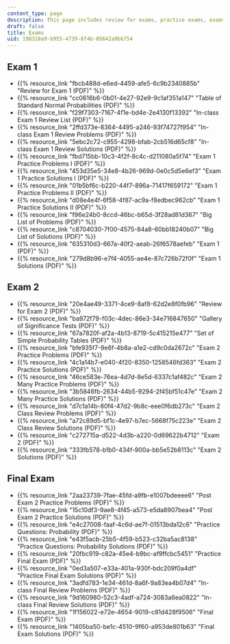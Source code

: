 ```yaml
---
content_type: page
description: This page includes review for exams, practice exams, exams, and solutions.
draft: false
title: Exams
uid: 198318a9-b955-4739-8f4b-05642a9bb754
---
```

## Exam 1

- {{% resource_link "fbcb488d-e6ed-4459-afe5-6c9b2340885b" "Review for Exam 1 (PDF)" %}}
- {{% resource_link "cc0616b6-0b01-4e27-92e9-9c1af351a147" "Table of Standard Normal Probabilities (PDF)" %}}
- {{% resource_link "f29f7303-7167-4f1e-bd4e-2e4130f13392" "In-class Exam 1 Review List (PDF)" %}}
- {{% resource_link "2ffd373e-8364-4495-a246-93f74727f954" "In-class Exam 1 Review Problems (PDF)" %}}
- {{% resource_link "5ebc2c72-c955-4298-bfab-2cb516d65cf8" "In-class Exam 1 Review Solutions (PDF)" %}}
- {{% resource_link "fbd715bb-10c3-4f2f-8c4c-d211080a5f74" "Exam 1 Practice Problems I (PDF)" %}}
- {{% resource_link "453d35e5-34e8-4b26-969d-0e0c5d5e6ef3" "Exam 1 Practice Solutions I (PDF)" %}}
- {{% resource_link "01b5bf6c-b220-44f7-896a-71417f659172" "Exam 1 Practice Problems II (PDF)" %}}
- {{% resource_link "d08e4e4f-6f58-4f87-ac9a-f8edbec962cb" "Exam 1 Practice Solutions II (PDF)" %}}
- {{% resource_link "f96e24b0-8ccd-46bc-b65d-3f28ad81d367" "Big List of Problems (PDF)" %}}
- {{% resource_link "c8704030-7f00-4575-84a8-60bb18240b07" "Big List of Solutions (PDF)" %}}
- {{% resource_link "635310d3-667a-40f2-aeab-26f6578aefeb" "Exam 1 (PDF)" %}}
- {{% resource_link "279d8b96-e7f4-4055-ae4e-87c726b72f0f" "Exam 1 Solutions (PDF)" %}}

## Exam 2

- {{% resource_link "20e4ae49-3371-4ce9-8af8-62d2e8f0fb96" "Review for Exam 2 (PDF)" %}}
- {{% resource_link "ba972f79-f03c-4dec-86e3-34e716847650" "Gallery of Significance Tests (PDF)" %}}
- {{% resource_link "67a7820f-af2a-4b13-8719-5c415215e477" "Set of Simple Probability Tables (PDF)" %}}
- {{% resource_link "bfe935f7-9e6f-4b8a-a1e2-cd9c0da2672c" "Exam 2 Practice Problems (PDF)" %}}
- {{% resource_link "4c1a14b7-e040-4f20-8350-1258546fd363" "Exam 2 Practice Solutions (PDF)" %}}
- {{% resource_link "46ce583e-76ea-4d7d-8e5d-6337c1af482c" "Exam 2 Many Practice Problems (PDF)" %}}
- {{% resource_link "3b5846fb-2634-44b5-9294-2f45bf51c47e" "Exam 2 Many Practice Solutions (PDF)" %}}
- {{% resource_link "d7c1a14b-80f4-47d2-9b8c-eee0f6db273c" "Exam 2 Class Review Problems (PDF)" %}}
- {{% resource_link "a72c89d5-bf1c-4e97-b7ec-5668f75c223e" "Exam 2 Class Review Solutions (PDF)" %}}
- {{% resource_link "c272715a-d522-4d3b-a220-0d69622b4712" "Exam 2 (PDF)" %}}
- {{% resource_link "333fb578-b1b0-434f-900a-bb5e52b8113c" "Exam 2 Solutions (PDF)" %}}

## Final Exam

- {{% resource_link "2aa23739-7fae-45fd-a9fb-e1007bdeeee6" "Post Exam 2 Practice Problems (PDF)" %}}
- {{% resource_link "15c10df3-9ae8-4f45-a573-e5da8907bea4" "Post Exam 2 Practice Solutions (PDF)" %}}
- {{% resource_link "e4c27008-faaf-4c6d-ae7f-01513bda12c6" "Practice Questions: Probability (PDF)" %}}
- {{% resource_link "e43f5acb-25b5-4f59-b523-c32ba5ac8138" "Practice Questions: Probability Solutions (PDF)" %}}
- {{% resource_link "20fbc919-c82a-45e4-b9bc-af9ffcbc5451" "Practice Final Exam (PDF)" %}}
- {{% resource_link "0ed3a507-e33a-401a-930f-bdc209f0a4df" "Practice Final Exam Solutions (PDF)" %}}
- {{% resource_link "3adfd783-1e34-461d-8a6f-9a83ea4b07d4" "In-class Final Review Problems (PDF)" %}}
- {{% resource_link "9d160980-52c3-4adf-a724-3083a6ea0822" "In-class Final Review Solutions (PDF)" %}}
- {{% resource_link "1f156022-e72e-4654-9019-c81d428f9506" "Final Exam (PDF)" %}}
- {{% resource_link "1405ba50-be1c-4510-9f60-a953de801b63" "Final Exam Solutions (PDF)" %}}